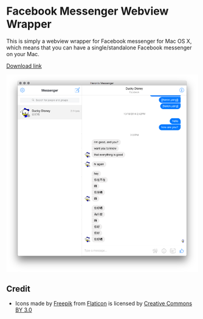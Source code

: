 # Facebook Messenger Webview Wrapper

This is simply a webview wrapper for Facebook messenger for Mac OS X, which means that you can have a single/standalone Facebook messenger on your Mac.

[Download link](https://raw.githubusercontent.com/heronyang/FBMessenger/master/FBMessenger.zip)

![](https://raw.githubusercontent.com/heronyang/FBMessenger/master/screenshot.png)

## Credit

- Icons made by [Freepik](http://www.freepik.com) from [Flaticon](http://www.flaticon.com) is licensed by [Creative Commons BY 3.0](http://creativecommons.org/licenses/by/3.0/)
